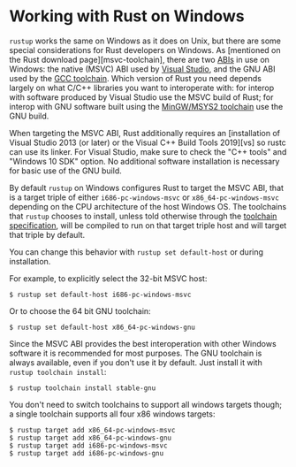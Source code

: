 # Working with Rust on Windows

`rustup` works the same on Windows as it does on Unix, but there are some
special considerations for Rust developers on Windows. As [mentioned on the
Rust download page][msvc-toolchain], there are two [ABIs] in use on Windows:
the native (MSVC) ABI used by [Visual Studio], and the GNU ABI used by the
[GCC toolchain]. Which version of Rust you need depends largely on what C/C++
libraries you want to interoperate with: for interop with software produced by
Visual Studio use the MSVC build of Rust; for interop with GNU software built
using the [MinGW/MSYS2 toolchain] use the GNU build.

When targeting the MSVC ABI, Rust additionally requires an [installation of
Visual Studio 2013 (or later) or the Visual C++ Build Tools 2019][vs] so rustc
can use its linker. For Visual Studio, make sure to check the "C++ tools" and
"Windows 10 SDK" option. No additional software installation is necessary for
basic use of the GNU build.

By default `rustup` on Windows configures Rust to target the MSVC ABI, that is
a target triple of either `i686-pc-windows-msvc` or `x86_64-pc-windows-msvc`
depending on the CPU architecture of the host Windows OS. The toolchains that
`rustup` chooses to install, unless told otherwise through the [toolchain
specification], will be compiled to run on that target triple host and will
target that triple by default.

You can change this behavior with `rustup set default-host` or during
installation.

For example, to explicitly select the 32-bit MSVC host:

```console
$ rustup set default-host i686-pc-windows-msvc
```

Or to choose the 64 bit GNU toolchain:

```console
$ rustup set default-host x86_64-pc-windows-gnu
```

[toolchain specification]: toolchain-specification.md

Since the MSVC ABI provides the best interoperation with other Windows
software it is recommended for most purposes. The GNU toolchain is always
available, even if you don't use it by default. Just install it with `rustup
toolchain install`:

```console
$ rustup toolchain install stable-gnu
```

You don't need to switch toolchains to support all windows targets though; a
single toolchain supports all four x86 windows targets:

```console
$ rustup target add x86_64-pc-windows-msvc
$ rustup target add x86_64-pc-windows-gnu
$ rustup target add i686-pc-windows-msvc
$ rustup target add i686-pc-windows-gnu
```

[ABIs]: https://en.wikipedia.org/wiki/Application_binary_interface
[Visual Studio]: https://visualstudio.microsoft.com/visual-cpp-build-tools/
[GCC toolchain]: https://gcc.gnu.org/
[MinGW/MSYS2 toolchain]: https://msys2.github.io/
